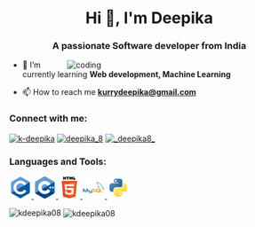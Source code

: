 <h1 align="center">Hi 👋, I'm Deepika</h1>
<h3 align="center">A passionate Software developer from India</h3>

<img align = "right" alt="coding" width="400" src="https://cdn.dribbble.com/users/17707/screenshots/2413754/rrr.gif">

- 🌱 I’m currently learning **Web development, Machine Learning**

- 📫 How to reach me **kurrydeepika@gmail.com**

<h3 align="left">Connect with me:</h3>
<p align="left">
<a href="https://linkedin.com/in/k-deepika" target="blank"><img align="center" src="https://raw.githubusercontent.com/rahuldkjain/github-profile-readme-generator/master/src/images/icons/Social/linked-in-alt.svg" alt="k-deepika" height="30" width="40" /></a>
<a href="https://www.codechef.com/users/deepika_8" target="blank"><img align="center" src="https://cdn.jsdelivr.net/npm/simple-icons@3.1.0/icons/codechef.svg" alt="deepika_8" height="30" width="40" /></a>
<a href="https://www.leetcode.com/_deepika8_" target="blank"><img align="center" src="https://raw.githubusercontent.com/rahuldkjain/github-profile-readme-generator/master/src/images/icons/Social/leet-code.svg" alt="_deepika8_" height="30" width="40" /></a>
</p>

<h3 align="left">Languages and Tools:</h3>
<p align="left"> <a href="https://www.cprogramming.com/" target="_blank" rel="noreferrer"> <img src="https://raw.githubusercontent.com/devicons/devicon/master/icons/c/c-original.svg" alt="c" width="40" height="40"/> </a> <a href="https://www.w3schools.com/cpp/" target="_blank" rel="noreferrer"> <img src="https://raw.githubusercontent.com/devicons/devicon/master/icons/cplusplus/cplusplus-original.svg" alt="cplusplus" width="40" height="40"/> </a> <a href="https://www.w3.org/html/" target="_blank" rel="noreferrer"> <img src="https://raw.githubusercontent.com/devicons/devicon/master/icons/html5/html5-original-wordmark.svg" alt="html5" width="40" height="40"/> </a> <a href="https://www.mysql.com/" target="_blank" rel="noreferrer"> <img src="https://raw.githubusercontent.com/devicons/devicon/master/icons/mysql/mysql-original-wordmark.svg" alt="mysql" width="40" height="40"/> </a> <a href="https://www.python.org" target="_blank" rel="noreferrer"> <img src="https://raw.githubusercontent.com/devicons/devicon/master/icons/python/python-original.svg" alt="python" width="40" height="40"/> </a> </p>

<p><img align="left" src="https://github-readme-stats.vercel.app/api/top-langs?username=kdeepika08&show_icons=true&locale=en&layout=compact" alt="kdeepika08" /></p>

<p>&nbsp;<img align="center" src="https://github-readme-stats.vercel.app/api?username=kdeepika08&show_icons=true&locale=en" alt="kdeepika08" /></p>
